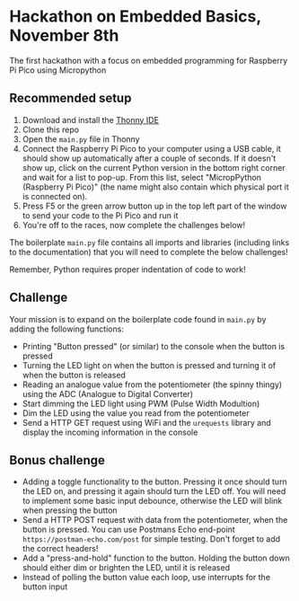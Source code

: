 # Hackathon on Embedded Basics, November 8th
The first hackathon with a focus on embedded programming for Raspberry Pi Pico using Micropython

## Recommended setup
1. Download and install the [Thonny IDE](https://thonny.org/)
2. Clone this repo
3. Open the `main.py` file in Thonny
4. Connect the Raspberry Pi Pico to your computer using a USB cable, it should show up automatically after a couple of seconds. 
   If it doesn't show up, click on the current Python version in the bottom right corner and wait for a list to pop-up. 
   From this list, select "MicropPython (Raspberry Pi Pico)" (the name might also contain which physical port it is connected on). 
5. Press F5 or the green arrow button up in the top left part of the window to send your code to the Pi Pico and run it
6. You're off to the races, now complete the challenges below!

The boilerplate `main.py` file contains all imports and libraries (including links to the documentation) that you will need to complete the below challenges!

Remember, Python requires proper indentation of code to work!

## Challenge
Your mission is to expand on the boilerplate code found in `main.py` by adding the following functions:
- Printing "Button pressed" (or similar) to the console when the button is pressed
- Turning the LED light on when the button is pressed and turning it of when the button is released
- Reading an analogue value from the potentiometer (the spinny thingy) using the ADC (Analogue to Digital Converter)
- Start dimming the LED light using PWM (Pulse Width Modultion) 
- Dim the LED using the value you read from the potentiometer
- Send a HTTP GET request using WiFi and the `urequests` library and display the incoming information in the console

## Bonus challenge
- Adding a toggle functionality to the button. Pressing it once should turn the LED on, and pressing it again should turn the LED off. 
    You will need to implement some basic input debounce, otherwise the LED will blink when pressing the button
- Send a HTTP POST request with data from the potentiometer, when the button is pressed. You can use Postmans Echo end-point `https://postman-echo.com/post` for simple testing. Don't forget to add the correct headers!
- Add a "press-and-hold" function to the button. Holding the button down should either dim or brighten the LED, until it is released 
- Instead of polling the button value each loop, use interrupts for the button input
